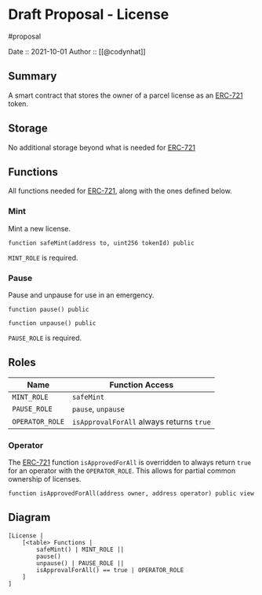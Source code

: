 # Draft Proposal - License
#proposal

Date :: 2021-10-01
Author :: [[@codynhat]]

## Summary
A smart contract that stores the owner of a parcel license as an [ERC-721][1] token.

## Storage
No additional storage beyond what is needed for [ERC-721][1]

## Functions
All functions needed for [ERC-721][1], along with the ones defined below.

### Mint
Mint a new license.
```
function safeMint(address to, uint256 tokenId) public
```

`MINT_ROLE` is required.

### Pause
Pause and unpause for use in an emergency.

```
function pause() public
```

```
function unpause() public
```

`PAUSE_ROLE` is required.

## Roles
| Name            | Function Access                          |
| --------------- | ---------------------------------------- |
| `MINT_ROLE`     | `safeMint`                               |
| `PAUSE_ROLE`    | `pause`, `unpause`                       |
| `OPERATOR_ROLE` | `isApprovalForAll` always returns `true` |                |                                          |

### Operator
The [ERC-721][1] function `isApprovedForAll` is overridden to always return `true` for an operator with the `OPERATOR_ROLE`. This allows for partial common ownership of licenses. 

```
function isApprovedForAll(address owner, address operator) public view
```

## Diagram
```nomnoml
[License | 
	[<table> Functions |
		safeMint() | MINT_ROLE || 
		pause() 
		unpause() | PAUSE_ROLE || 
    	isApprovalForAll() == true | OPERATOR_ROLE
	]
]
```

[1]: https://eips.ethereum.org/EIPS/eip-721
